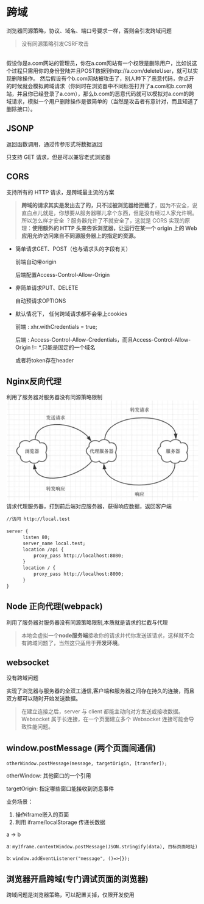 # 跨域
浏览器同源策略，协议、域名、端口号要求一样，否则会引发跨域问题

>没有同源策略引发CSRF攻击
<br>
假设你是a.com网站的管理员，你在a.com网站有一个权限是删除用户，比如说这个过程只需用你的身份登陆并且POST数据到http://a.com/deleteUser，就可以实现删除操作。
然后假设有个b.com网站被攻击了，别人种下了恶意代码，你点开的时候就会模拟跨域请求（你同时在浏览器中不同标签打开了a.com和b.com网站，并且你已经登录了a.com），那么b.com的恶意代码就可以模拟对a.com的跨域请求，模拟一个用户删除操作是很简单的（当然是攻击者有意针对，而且知道了删除接口）。

## JSONP
返回函数调用，通过传参形式将数据返回

只支持 GET 请求，但是可以兼容老式浏览器

## CORS
支持所有的 HTTP 请求，是跨域最主流的方案
>**跨域的请求其实是发出去了的，只不过被浏览器给拦截了**，因为不安全，说直白点儿就是，你想要从服务器哪儿拿个东西，但是没有经过人家允许啊。所以怎么样才安全 ？服务器允许了不就安全了，这就是 CORS 实现的原理：**使用额外的 HTTP 头来告诉浏览器，让运行在某一个 origin 上的 Web 应用允许访问来自不同源服务器上的指定的资源。**


- 简单请求GET、POST（也与请求头的字段有关）

  前端自动带origin

  后端配置Access-Control-Allow-Origin 
- 非简单请求PUT、DELETE

  自动预请求OPTIONS
- 默认情况下， 任何跨域请求都不会带上cookies

  前端 : xhr.withCredentials = true;

  后端 : Access-Control-Allow-Credentials，而且Access-Control-Allow-Origin   != *,只能是固定的一个域名

  或者将token存在header
## Nginx反向代理
利用了服务器对服务器没有同源策略限制
![](imgs/nginx@跨域.jpg)
请求代理服务器，打到前后端对应服务器，获得响应数据，返回客户端
```
//访问 http://local.test

server {
      listen 80;
      server_name local.test;
      location /api {
          proxy_pass http://localhost:8080;
      }
      location / {
          proxy_pass http://localhost:8000;
      }
}

```
## Node 正向代理(webpack)
利用了服务器对服务器没有同源策略限制,本质就是请求的拦截与代理
>本地会虚拟一个**node服务端**接收你的请求并代你发送该请求，这样就不会有跨域问题了，当然这只适用于**开发环境**。
## websocket
没有跨域问题

实现了浏览器与服务器的全双工通信,客户端和服务器之间存在持久的连接，而且双方都可以随时开始发送数据。
>在建立连接之后，server 与 client 都能主动向对方发送或接收数据。
Websocket 属于长连接，在一个页面建立多个 Websocket 连接可能会导致性能问题。
## window.postMessage (两个页面间通信)
`otherWindow.postMessage(message, targetOrigin, [transfer]);`

otherWindow: 其他窗口的一个引用

targetOrigin: 指定哪些窗口能接收到消息事件

业务场景：
1. 操作iframe嵌入的页面
2. 利用 iframe/localStorage 传递长数据

a -> b

a: `myIframe.contentWindow.postMessage(JSON.stringify(data), 目标页面地址)`

b: `window.addEventListener("message", ()=>{});`

## 浏览器开启跨域(专门调试页面的浏览器)
跨域问题是浏览器策略，可以配置关掉，仅限开发使用
